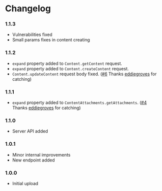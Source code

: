 # Changelog

### 1.1.3

- Vulnerabilities fixed
- Small params fixes in content creating

### 1.1.2

- `expand` property added to `Content.getContent` request.
- `expand` property added to `Content.createContent` request.
- `Content.updateContent` request body fixed. ([#6](https://github.com/MrRefactoring/confluence.js/issues/6) Thanks [eddiegroves](https://github.com/eddiegroves) for catching)

### 1.1.1

- `expand` property added to `ContentAttachments.getAttachments`. ([#4](https://github.com/MrRefactoring/confluence.js/issues/4) Thanks [eddiegroves](https://github.com/eddiegroves) for catching)

### 1.1.0

- Server API added

### 1.0.1

- Minor internal improvements
- New endpoint added

### 1.0.0

- Initial upload
